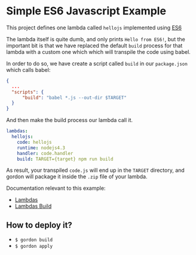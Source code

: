 Simple ES6 Javascript Example
================================

This project defines one lambda called ``hellojs`` implemented using [ES6](https://github.com/lukehoban/es6features)

The lambda itself is quite dumb, and only prints ``Hello from ES6!``, but the important bit is
that we have replaced the default ``build`` process for that lambda with a custom one which which will
transpile the code using babel.

In order to do so, we have create a script called ``build`` in our ``package.json`` which calls babel:

```json
{
  ...
  "scripts": {
      "build": "babel *.js --out-dir $TARGET"
  }
}
```

And then make the build process our lambda call it.

```yaml
lambdas:
  hellojs:
    code: hellojs
    runtime: nodejs4.3
    handler: code.handler
    build: TARGET={target} npm run build
```

As result, your transpiled ``code.js`` will end up in the ``TARGET`` directory, and gordon will
package it inside the ``.zip`` file of your lambda.


Documentation relevant to this example:
 * [Lambdas](http://gordondoc.s3-website-eu-west-1.amazonaws.com/lambdas.html)
 * [Lambdas Build](http://gordondoc.s3-website-eu-west-1.amazonaws.com/lambdas.html#build)

How to deploy it?
------------------

* ``$ gordon build``
* ``$ gordon apply``
